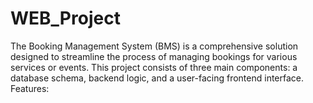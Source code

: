# WEB_Project
The Booking Management System (BMS) is a comprehensive solution designed to streamline the process of managing bookings for various services or events. This project consists of three main components: a database schema, backend logic, and a user-facing frontend interface.  Features:
